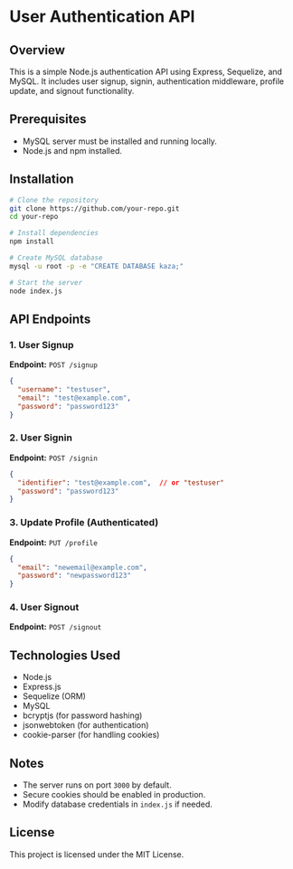 # User Authentication API

## Overview
This is a simple Node.js authentication API using Express, Sequelize, and MySQL. It includes user signup, signin, authentication middleware, profile update, and signout functionality.

## Prerequisites
- MySQL server must be installed and running locally.
- Node.js and npm installed.

## Installation
```sh
# Clone the repository
git clone https://github.com/your-repo.git
cd your-repo

# Install dependencies
npm install

# Create MySQL database
mysql -u root -p -e "CREATE DATABASE kaza;"

# Start the server
node index.js
```

## API Endpoints

### 1. User Signup
**Endpoint:** `POST /signup`
```json
{
  "username": "testuser",
  "email": "test@example.com",
  "password": "password123"
}
```

### 2. User Signin
**Endpoint:** `POST /signin`
```json
{
  "identifier": "test@example.com",  // or "testuser"
  "password": "password123"
}
```

### 3. Update Profile (Authenticated)
**Endpoint:** `PUT /profile`
```json
{
  "email": "newemail@example.com",
  "password": "newpassword123"
}
```

### 4. User Signout
**Endpoint:** `POST /signout`

## Technologies Used
- Node.js
- Express.js
- Sequelize (ORM)
- MySQL
- bcryptjs (for password hashing)
- jsonwebtoken (for authentication)
- cookie-parser (for handling cookies)

## Notes
- The server runs on port `3000` by default.
- Secure cookies should be enabled in production.
- Modify database credentials in `index.js` if needed.

## License
This project is licensed under the MIT License.

